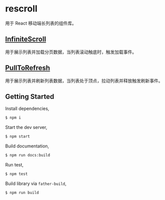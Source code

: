 # rescroll

用于 React 移动端长列表的组件库。

## [InfiniteScroll](https://github.com/Eraylee/rescroll/blob/main/src/InfiniteScroll/index.md)

用于展示列表并加载分页数据，当列表滚动触底时，触发加载事件。

## [PullToRefresh](https://github.com/Eraylee/rescroll/blob/main/src/PullToRefresh/index.md)

用于展示列表并刷新列表数据，当列表处于顶点，拉动列表并释放触发刷新事件。

## Getting Started

Install dependencies,

```bash
$ npm i
```

Start the dev server,

```bash
$ npm start
```

Build documentation,

```bash
$ npm run docs:build
```

Run test,

```bash
$ npm test
```

Build library via `father-build`,

```bash
$ npm run build
```
